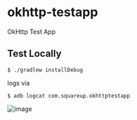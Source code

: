 # okhttp-testapp
OkHttp Test App

## Test Locally

```
$ ./gradlew installDebug
```

logs via 

```
$ adb logcat com.squareup.okhttptestapp
```

![image](https://user-images.githubusercontent.com/231923/40889136-61670ed8-6759-11e8-8901-a932a217d4c3.png)
